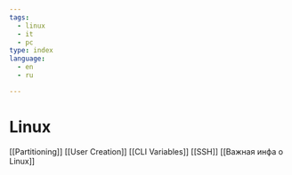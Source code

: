 ```yaml
---
tags:
  - linux
  - it
  - pc
type: index
language:
  - en
  - ru

---
```

# Linux
[[Partitioning]]
[[User Creation]]
[[CLI Variables]]
[[SSH]]
[[Важная инфа о Linux]]
